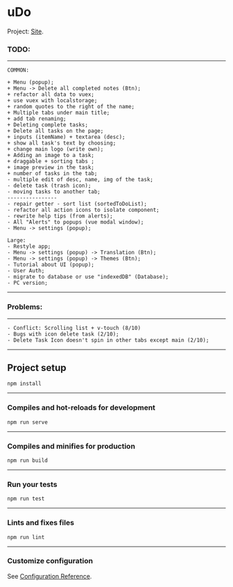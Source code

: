 # uDo
Project: [Site](https://todovue-f9884.firebaseapp.com/).
### TODO:
___
```
COMMON:

+ Menu (popup);
+ Menu -> Delete all completed notes (Btn);
+ refactor all data to vuex;
+ use vuex with localstorage;
+ random quotes to the right of the name;
+ Multiple tabs under main title;
+ add tab renaming;
+ Deleting complete tasks;
+ Delete all tasks on the page;
+ inputs (itemName) + textarea (desc);
+ show all task's text by choosing;
+ change main logo (write own);
+ Adding an image to a task;
+ draggable + sorting tabs ;
+ image preview in the task;
+ number of tasks in the tab;
- multiple edit of desc, name, img of the task;
- delete task (trash icon);
- moving tasks to another tab;
----------------
- repair getter - sort list (sortedToDoList);
- refactor all action icons to isolate component;
- rewrite help tips (from alerts);
- All "Alerts" to popups (vue modal window);
- Menu -> settings (popup);

Large:
- Restyle app;
- Menu -> settings (popup) -> Translation (Btn);
- Menu -> settings (popup) -> Themes (Btn);
- Tutorial about UI (popup);
- User Auth;
- migrate to database or use "indexedDB" (Database);
- PC version;
```
___

### Problems:
___
```
- Conflict: Scrolling list + v-touch (8/10)
- Bugs with icon delete task (2/10);
- Delete Task Icon doesn't spin in other tabs except main (2/10);

```
___

## Project setup
```
npm install
```
___
### Compiles and hot-reloads for development
```
npm run serve
```
___
### Compiles and minifies for production
```
npm run build
```
___
### Run your tests
```
npm run test
```
___
### Lints and fixes files
```
npm run lint
```
___
### Customize configuration
See [Configuration Reference](https://cli.vuejs.org/config/).

